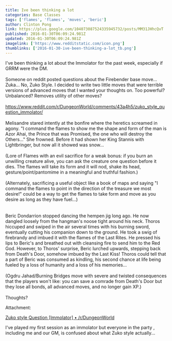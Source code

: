 ```yaml
---
title: Ive been thinking a lot
categories: Base Classes
tags: ['flames', 'flames', 'moves', 'beric']
author: Clinton Pong
link: https://plus.google.com/104073087524335945732/posts/MM31JHhcQvT
published: 2016-01-30T06:09:24.981Z
updated: 2016-01-30T06:09:24.981Z
imagelink: ['https://www.redditstatic.com/icon.png']
thumblinks: ['2016-01-30-ive-been-thinking-a-lot_tb.png']
---
```


I&#39;ve been thinking a lot about the Immolator for the past week, especially if GRRM were the DM.<br /><br />Someone on reddit posted questions about the Firebender base move... Zuka... No, Zuko Style. I decided to write two little moves that were terrible versions of advanced moves that I wanted your thoughts on. Too powerful? Unbalanced? Removes utility of other moves?<br /><br /><a href="https://www.reddit.com/r/DungeonWorld/comments/43a4h5/zuko_style_question_immolator/" class="ot-anchor">https://www.reddit.com/r/DungeonWorld/comments/43a4h5/zuko_style_question_immolator/</a><br /><br />Melisandre stared intently at the bonfire where the heretics screamed in agony. &quot;I command the flames to show me the shape and form of the man is Azor Ahai, the Prince that was Promised, the one who will destroy the Others...&quot; She frowned. Before it had shown her King Stannis with Lightbringer, but now all it showed was snow...<br /><br />(Lore of Flames with an evil sacrifice for a weak bonus: if you burn an unwilling creature alive, you can ask the creature one question before it dies. The flames will take its form and it will nod, shake its head, gesture/point/pantomime in a meaningful and truthful fashion.)<br /><br />(Alternately, sacrificing a useful object like a book of maps and saying &quot;I command the flames to point in the direction of the treasure we most desire!&quot; could be a way to get the flames to take form and move as you desire as long as they have fuel...)<br /><br /><br />Beric Dondarrion stopped dancing the hempen jig long ago. He now dangled loosely from the hangman&#39;s noose tight around his neck. Thoros hiccuped and swiped in the air several times with his burning sword, eventually cutting his companion down to the ground. He took a swig of firebrandy and imbued it with the flames of the Last Rites. He pressed his lips to Beric&#39;s and breathed out with cleansing fire to send him to the Red God. However, to Thoros&#39; surprise, Beric lurched upwards, stepping back from Death&#39;s Door, somehow imbued by the Last Kiss! Thoros could tell that a part of Beric was consumed as kindling, his second chance at life being fueled by a loss of humanity and a loss of his memories...<br /><br />(Ogdru Jahad/Burning Bridges move with severe and twisted consequences that the players won&#39;t like: you can save a comrade from Death&#39;s Door but they lose all bonds, all advanced moves, and no longer gain XP.)<br /><br />Thoughts?


Attachment:

<a href='https://www.reddit.com/r/DungeonWorld/comments/43a4h5/zuko_style_question_immolator/'>Zuko style Question [Immolator] • /r/DungeonWorld</a>


I've played my first session as an immolator but everyone in the party , including me and our GM, is confused about what Zuko style actually...